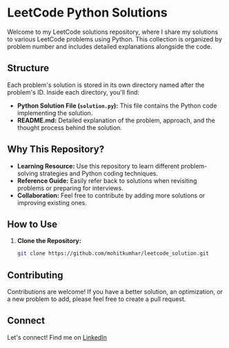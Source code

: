 # LeetCode Python Solutions

Welcome to my LeetCode solutions repository, where I share my solutions to various LeetCode problems using Python. This collection is organized by problem number and includes detailed explanations alongside the code.

## Structure

Each problem's solution is stored in its own directory named after the problem's ID. Inside each directory, you'll find:

- **Python Solution File (`solution.py`):** This file contains the Python code implementing the solution.
- **README.md:** Detailed explanation of the problem, approach, and the thought process behind the solution.

## Why This Repository?

- **Learning Resource:** Use this repository to learn different problem-solving strategies and Python coding techniques.
- **Reference Guide:** Easily refer back to solutions when revisiting problems or preparing for interviews.
- **Collaboration:** Feel free to contribute by adding more solutions or improving existing ones.

## How to Use

1. **Clone the Repository:**
   ```bash
   git clone https://github.com/mohitkumhar/leetcode_solution.git

## Contributing

Contributions are welcome! If you have a better solution, an optimization, or a new problem to add, please feel free to create a pull request.

## Connect

Let's connect! Find me on [LinkedIn](https://www.linkedin.com/in/mohitkumhar)
